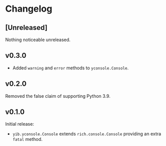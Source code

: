 # Changelog

## [Unreleased]

Nothing noticeable unreleased.

## v0.3.0

- Added `warning` and `error` methods to `yconsole.Console`.

## v0.2.0

Removed the false claim of supporting Python 3.9.

## v0.1.0

Initial release:

- `yib.yconsole.Console` extends `rich.console.Console` providing an extra `fatal` method.
